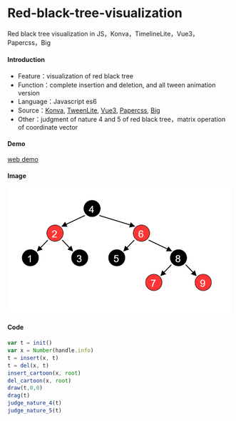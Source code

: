 # Red-black-tree-visualization
Red black tree visualization in JS，Konva，TimelineLite，Vue3，Papercss，Big

#### Introduction
- Feature：visualization of red black tree
- Function：complete insertion and deletion, and all tween animation version
- Language：Javascript es6
- Source：[Konva](https://github.com/konvajs/konva), [TweenLite](https://greensock.com/tweenlite/), [Vue3](https://github.com/vuejs/vue-next), [Papercss](https://github.com/papercss/papercss), [Big](https://github.com/MikeMcl/big.js)
- Other：judgment of nature 4 and 5 of red black tree，matrix operation of coordinate vector

#### Demo
<a href="https://akinokoika.github.io/Red-black-tree-visualization/project/Rbtree.html">web demo</a>

#### Image
<p><img src="https://github.com/akinokoika/Red-black-tree-visualization/blob/main/image/Save_as.png" width="500px"></img></p>

#### Code
```js
var t = init()
var x = Number(handle.info)
t = insert(x, t)
t = del(x, t)
insert_cartoon(x, root)
del_cartoon(x, root)
draw(t,0,0)
drag(t)
judge_nature_4(t)
judge_nature_5(t)
```
